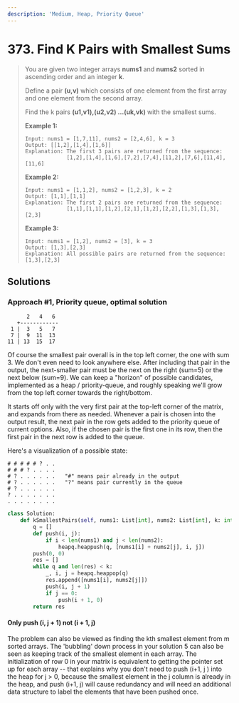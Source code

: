 ```yaml
---
description: 'Medium, Heap, Priority Queue'
---
```


# 373. Find K Pairs with Smallest Sums

> You are given two integer arrays **nums1** and **nums2** sorted in ascending order and an integer **k**.
>
> Define a pair **\(u,v\)** which consists of one element from the first array and one element from the second array.
>
> Find the k pairs **\(u1,v1\),\(u2,v2\) ...\(uk,vk\)** with the smallest sums.
>
> **Example 1:**
>
> ```text
> Input: nums1 = [1,7,11], nums2 = [2,4,6], k = 3
> Output: [[1,2],[1,4],[1,6]] 
> Explanation: The first 3 pairs are returned from the sequence: 
>              [1,2],[1,4],[1,6],[7,2],[7,4],[11,2],[7,6],[11,4],[11,6]
> ```
>
> **Example 2:**
>
> ```text
> Input: nums1 = [1,1,2], nums2 = [1,2,3], k = 2
> Output: [1,1],[1,1]
> Explanation: The first 2 pairs are returned from the sequence: 
>              [1,1],[1,1],[1,2],[2,1],[1,2],[2,2],[1,3],[1,3],[2,3]
> ```
>
> **Example 3:**
>
> ```text
> Input: nums1 = [1,2], nums2 = [3], k = 3
> Output: [1,3],[2,3]
> Explanation: All possible pairs are returned from the sequence: [1,3],[2,3]
> ```

## Solutions

### Approach \#1, Priority queue, optimal solution

```text
      2   4   6
   +------------
 1 |  3   5   7
 7 |  9  11  13
11 | 13  15  17
```

Of course the smallest pair overall is in the top left corner, the one with sum 3. We don't even need to look anywhere else. After including that pair in the output, the next-smaller pair must be the next on the right \(sum=5\) or the next below \(sum=9\). We can keep a "horizon" of possible candidates, implemented as a heap / priority-queue, and roughly speaking we'll grow from the top left corner towards the right/bottom. 

It starts off only with the very first pair at the top-left corner of the matrix, and expands from there as needed. Whenever a pair is chosen into the output result, the next pair in the row gets added to the priority queue of current options. Also, if the chosen pair is the first one in its row, then the first pair in the next row is added to the queue.

Here's a visualization of a possible state:

```text
# # # # # ? . .
# # # ? . . . .
# ? . . . . . .   "#" means pair already in the output
# ? . . . . . .   "?" means pair currently in the queue
# ? . . . . . .
? . . . . . . .
. . . . . . . .
```

```python
class Solution:
    def kSmallestPairs(self, nums1: List[int], nums2: List[int], k: int) -> List[List[int]]:
        q = []
        def push(i, j):
            if i < len(nums1) and j < len(nums2):
                heapq.heappush(q, [nums1[i] + nums2[j], i, j])
        push(0, 0)
        res = []
        while q and len(res) < k:
            _, i, j = heapq.heappop(q)
            res.append([nums1[i], nums2[j]])
            push(i, j + 1)
            if j == 0:
                push(i + 1, 0)
        return res
```

#### Only push \(i, j + 1\) not \(i + 1, j\)

The problem can also be viewed as finding the kth smallest element from m sorted arrays. The 'bubbling' down process in your solution 5 can also be seen as keeping track of the smallest element in each array. The initialization of row 0 in your matrix is equivalent to getting the pointer set up for each array -- that explains why you don't need to push \(i+1, j \) into the heap for j &gt; 0, because the smallest element in the j column is already in the heap, and push \(i+1, j\) will cause redundancy and will need an additional data structure to label the elements that have been pushed once.

